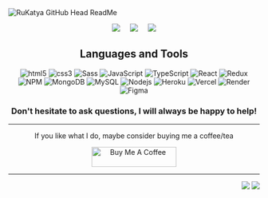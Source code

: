 <img src="https://res.cloudinary.com/dwqjxatlu/image/upload/v1711467352/Desktop_-_4_umfwy5.jpg" alt="RuKatya GitHub Head ReadMe"/>
<p align="center">
   <a href="mailto:katyafox93@gmail.com"><img src="https://img.shields.io/badge/gmail-%23D14836.svg?&style=for-the-badge&logo=gmail&logoColor=white" /></a>&nbsp;&nbsp;&nbsp;&nbsp;
  <a href="https://www.facebook.com/KatyaFox/"><img src="https://img.shields.io/badge/facebook-%233B5998.svg?&style=for-the-badge&logo=facebook&logoColor=white" /></a>&nbsp;&nbsp;&nbsp;&nbsp;
  <a href="https://www.linkedin.com/in/katya-rukosuev/"><img src="https://img.shields.io/badge/linkedin-%230077B5.svg?&style=for-the-badge&logo=linkedin&logoColor=white" /></a>
</p>

<h2 align="center">Languages and Tools </h2>
   <p align="center">
   <img alt="html5" src="https://img.shields.io/badge/-HTML5-E34F26?style=for-the-badge&logo=html5&logoColor=white" />
   <img alt="css3" src="https://img.shields.io/badge/-CSS-1572B6?style=for-the-badge&logo=css3&logoColor=white" />
   <img alt="Sass" src="https://img.shields.io/badge/-Sass-CC6699?style=for-the-badge&logo=sass&logoColor=white" />
   <img alt="JavaScript" src="https://img.shields.io/badge/-JavaScript-F7DF1E?style=for-the-badge&logo=javascript&logoColor=black" />
   <img alt="TypeScript" src="https://img.shields.io/badge/-TypeScript-007ACC?style=for-the-badge&logo=typescript&logoColor=white" />
   <img alt="React" src="https://img.shields.io/badge/-React-45b8d8?style=for-the-badge&logo=react&logoColor=white" />
   <img alt="Redux" src="https://img.shields.io/badge/-Redux-764ABC?style=for-the-badge&logo=redux&logoColor=white" />
   <img alt="NPM" src="https://img.shields.io/badge/-NPM-CB3837?style=for-the-badge&logo=npm&logoColor=white" />
   <img alt="MongoDB" src="https://img.shields.io/badge/-MongoDB-13aa52?style=for-the-badge&logo=mongodb&logoColor=white" />
   <img alt="MySQL" src="https://img.shields.io/badge/-MySql-4479A1?style=for-the-badge&logo=mysql&logoColor=white" />
   <img alt="Nodejs" src="https://img.shields.io/badge/-Nodejs-43853d?style=for-the-badge&logo=Node.js&logoColor=white" />
   <img alt="Heroku" src="https://img.shields.io/badge/-Heroku-430098?style=for-the-badge&logo=heroku&logoColor=white" />
   <img alt="Vercel" src="https://img.shields.io/badge/-Vercel-000000?style=for-the-badge&logo=vercel&logoColor=white" />
   <img alt="Render" src="https://img.shields.io/badge/-Render-46E3B7?style=for-the-badge&logo=render&logoColor=white" />
   <img alt="Figma" src="https://img.shields.io/badge/-Figma-F24E1E?style=for-the-badge&logo=figma&logoColor=white" />   
</p>

<h3 align="center">Don't hesitate to ask questions, I will always be happy to help! </h3>

------------
<p align="center">
   If you like what I do, maybe consider buying me a coffee/tea
</p>

<p align="center">
  <a href="https://ko-fi.com/katyaru" target="_blank" rel="noreferrer nofollow">
      <img src="https://cdn.buymeacoffee.com/buttons/default-red.png" alt="Buy Me A Coffee" height="40" width="170" >
    </a>
</p>

------------
<p align="right">
   <a href=""><img src="https://komarev.com/ghpvc/?username=RuKatya&style=flat-square&label=Views&color=blueviolet"/></a>
   <a href=""><img src="https://badges.pufler.dev/repos/RuKatya?color=black&logo=github"/></a>
</p>
